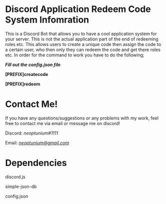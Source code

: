 # Discord Application Redeem Code System Infomration

This is a Discord Bot that allows you to have a cool application system for your server. This is not the actual application part of the end of redeeming roles etc. This allows users to create a unique code then assign the code to a certain user, who then only they can redeem the code and get there roles etc. In order for the command to work you have to do the following;

***Fill out the config.json file***

**[PREFIX]createcode**

**[PREFIX]redeem**

# Contact Me!
 If you have any questions/suggestions or any problems with my work, feel free to contact me via email or message me on discord!

  Discord: *neoptunium#1111*

  Email: *neoptunium@gmail.com*

# Dependencies 
discord.js

simple-json-db

config.json
